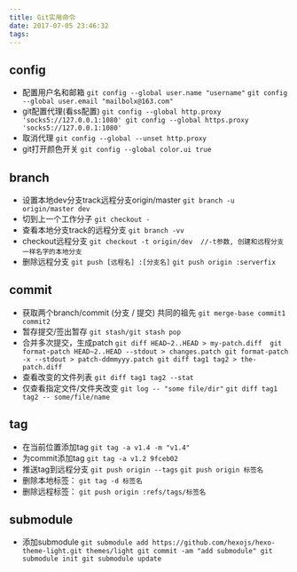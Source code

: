 ```yaml
---
title: Git实用命令
date: 2017-07-05 23:46:32
tags:
---
```

## config
- 配置用户名和邮箱
 `git config --global user.name "username"`
 `git config --global user.email "mailbolx@163.com"`
- git配置代理(看ss配置)
`git config --global http.proxy 'socks5://127.0.0.1:1080'
git config --global https.proxy 'socks5://127.0.0.1:1080'`
- 取消代理
`git config --global --unset http.proxy`
- git打开颜色开关
 `git config --global color.ui true`

## branch
- 设置本地dev分支track远程分支origin/master
`git branch -u origin/master dev`
- 切到上一个工作分子
`git checkout -`
- 查看本地分支track的远程分支
`git branch -vv`
- checkout远程分支
`git checkout -t origin/dev  //-t参数, 创建和远程分支一样名字的本地分支`
- 删除远程分支
`git push [远程名] :[分支名]`
`git push origin :serverfix`

## commit
- 获取两个branch/commit (分支 / 提交) 共同的祖先
`git merge-base commit1 commit2`
- 暂存提交/签出暂存
`git stash/git stash pop`
- 合并多次提交，生成patch
`git diff HEAD~2..HEAD > my-patch.diff 
git format-patch HEAD~2..HEAD --stdout > changes.patch
git format-patch -x --stdout > patch-ddmmyyy.patch
git diff tag1 tag2 > the-patch.diff`
- 查看改变的文件列表
`git diff tag1 tag2 --stat`
- 仅查看指定文件/文件夹改变
`git log -- "some file/dir"`
`git diff tag1 tag2 -- some/file/name`

## tag
- 在当前位置添加tag
`git tag -a v1.4 -m "v1.4"`
- 为commit添加tag
`git tag -a v1.2 9fceb02`
- 推送tag到远程分支
`git push origin --tags`
`git push origin 标签名`
- 删除本地标签：
`git tag -d 标签名`
- 删除远程标签：
`git push origin :refs/tags/标签名`

## submodule
- 添加submodule
`git submodule add https://github.com/hexojs/hexo-theme-light.git themes/light
git commit -am "add submodule"
git submodule init
git submodule update`

